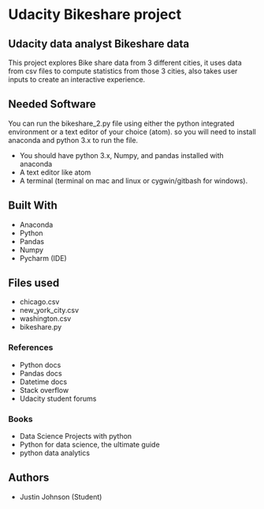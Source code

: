 # Udacity Bikeshare project

## Udacity data analyst Bikeshare data

This project explores Bike share data from 3 different cities, it uses data 
from csv files to compute statistics from those 3 cities, also takes user inputs to create an interactive experience.

## Needed Software 

You can run the bikeshare_2.py file using either the python integrated environment or a text editor of your choice (atom).
so you will need to install anaconda and python 3.x to run the file.

- You should have python 3.x, Numpy, and pandas installed with anaconda
- A text editor like atom 
- A terminal (terminal on mac and linux or cygwin/gitbash for windows).

## Built With 

- Anaconda
- Python 
- Pandas
- Numpy
- Pycharm (IDE)

## Files used 

- chicago.csv
- new_york_city.csv
- washington.csv
- bikeshare.py

### References 
- Python docs 
- Pandas docs 
- Datetime docs 
- Stack overflow 
- Udacity student forums

### Books
- Data Science Projects with python
- Python for data science, the ultimate guide
- python data analytics

## Authors

- Justin Johnson (Student)
